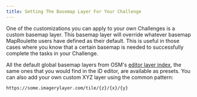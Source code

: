 ```yaml
---
title: Setting The Basemap Layer For Your Challenge
---
```


One of the customizations you can apply to your own Challenges is a custom basemap layer. This basemap layer will override whatever basemap MapRoulette users have defined as their default. This is useful in those cases where you know that a certain basemap is needed to successfully complete the tasks in your Challenge.

All the default global basemap layers from OSM's [editor layer index](https://github.com/osmlab/editor-layer-index), the same ones that you would find in the iD editor, are available as presets. You can also add your own custom XYZ layer using the common pattern: 

`https://some.imagerylayer.com/tile/{z}/{x}/{y}`

